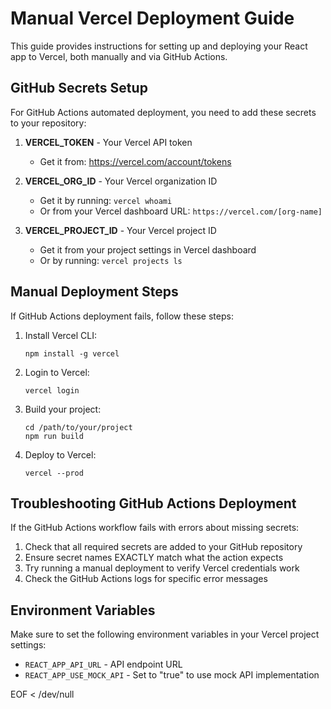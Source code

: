 # Manual Vercel Deployment Guide

This guide provides instructions for setting up and deploying your React app to Vercel, both manually and via GitHub Actions.

## GitHub Secrets Setup

For GitHub Actions automated deployment, you need to add these secrets to your repository:

1. **VERCEL_TOKEN** - Your Vercel API token
   - Get it from: https://vercel.com/account/tokens

2. **VERCEL_ORG_ID** - Your Vercel organization ID
   - Get it by running: `vercel whoami`
   - Or from your Vercel dashboard URL: `https://vercel.com/[org-name]`

3. **VERCEL_PROJECT_ID** - Your Vercel project ID
   - Get it from your project settings in Vercel dashboard
   - Or by running: `vercel projects ls`

## Manual Deployment Steps

If GitHub Actions deployment fails, follow these steps:

1. Install Vercel CLI:
   ```
   npm install -g vercel
   ```

2. Login to Vercel:
   ```
   vercel login
   ```

3. Build your project:
   ```
   cd /path/to/your/project
   npm run build
   ```

4. Deploy to Vercel:
   ```
   vercel --prod
   ```

## Troubleshooting GitHub Actions Deployment

If the GitHub Actions workflow fails with errors about missing secrets:

1. Check that all required secrets are added to your GitHub repository
2. Ensure secret names EXACTLY match what the action expects
3. Try running a manual deployment to verify Vercel credentials work
4. Check the GitHub Actions logs for specific error messages

## Environment Variables

Make sure to set the following environment variables in your Vercel project settings:

- `REACT_APP_API_URL` - API endpoint URL
- `REACT_APP_USE_MOCK_API` - Set to "true" to use mock API implementation

EOF < /dev/null